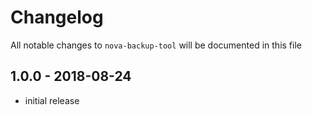 # Changelog

All notable changes to `nova-backup-tool` will be documented in this file

## 1.0.0 - 2018-08-24

- initial release
